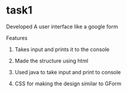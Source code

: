 # task1
Developed A user interface like a google form

Features

1) Takes input and prints it to the console

2) Made the structure using html

3) Used java to take input and print to console

4) CSS for making the design similar to GForm
